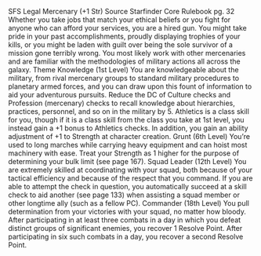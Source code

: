 
SFS Legal Mercenary (+1 Str)
Source Starfinder Core Rulebook pg. 32
Whether you take jobs that match your ethical beliefs or you fight for anyone who can afford your services, you are a hired gun. You might take pride in your past accomplishments, proudly displaying trophies of your kills, or you might be laden with guilt over being the sole survivor of a mission gone terribly wrong. You most likely work with other mercenaries and are familiar with the methodologies of military actions all across the galaxy.
Theme Knowledge (1st Level)
You are knowledgeable about the military, from rival mercenary groups to standard military procedures to planetary armed forces, and you can draw upon this fount of information to aid your adventurous pursuits. Reduce the DC of Culture checks and Profession (mercenary) checks to recall knowledge about hierarchies, practices, personnel, and so on in the military by 5. Athletics is a class skill for you, though if it is a class skill from the class you take at 1st level, you instead gain a +1 bonus to Athletics checks. In addition, you gain an ability adjustment of +1 to Strength at character creation.
Grunt (6th Level)
You’re used to long marches while carrying heavy equipment and can hoist most machinery with ease. Treat your Strength as 1 higher for the purpose of determining your bulk limit (see page 167).
Squad Leader (12th Level)
You are extremely skilled at coordinating with your squad, both because of your tactical efficiency and because of the respect that you command. If you are able to attempt the check in question, you automatically succeed at a skill check to aid another (see page 133) when assisting a squad member or other longtime ally (such as a fellow PC).
Commander (18th Level)
You pull determination from your victories with your squad, no matter how bloody. After participating in at least three combats in a day in which you defeat distinct groups of significant enemies, you recover 1 Resolve Point. After participating in six such combats in a day, you recover a second Resolve Point.
